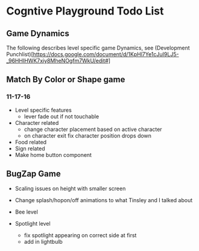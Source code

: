 # Cogntive Playground Todo List

## Game Dynamics
The following describes level specific game Dynamics,
see (Development Punchlist)[https://docs.google.com/document/d/1KpHl7Ye1cJuI9LJ5-_96HHIHWK7xiy8MheNOgfm7WkU/edit#]

## Match By Color or Shape game

### 11-17-16
* Level specific features
  * lever fade out if not touchable
* Character related
  * change character placement based on active character
  * on character exit fix character position drops down
* Food related
* Sign related
* Make home button component


## BugZap Game

* Scaling issues on height with smaller screen
* Change splash/hopon/off animations to what Tinsley and I talked about

* Bee level
* Spotlight level
  * fix spotlight appearing on correct side at first
  * add in lightbulb
